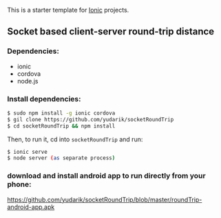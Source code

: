 This is a starter template for [Ionic](http://ionicframework.com/docs/) projects.

## Socket based client-server round-trip distance

### Dependencies:
* ionic
* cordova
* node.js

### Install dependencies:
```bash
$ sudo npm install -g ionic cordova
$ gil clone https://github.com/yudarik/socketRoundTrip
$ cd socketRoundTrip && npm install
```

Then, to run it, cd into `socketRoundTrip` and run:

```bash
$ ionic serve
$ node server (as separate process)
```
### download and install android app to run directly from your phone:
https://github.com/yudarik/socketRoundTrip/blob/master/roundTrip-android-app.apk
